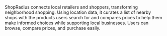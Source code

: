 ShopRadius connects local retailers and shoppers, transforming neighborhood shopping. Using location data, it curates a list of nearby shops with the products users search for and compares prices to help them make informed choices while supporting local businesses. Users can browse, compare prices, and purchase easily.

